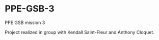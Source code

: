 # PPE-GSB-3
PPE GSB mission 3 

Project realized in group with Kendall Saint-Fleur and Anthony Cloquet.
